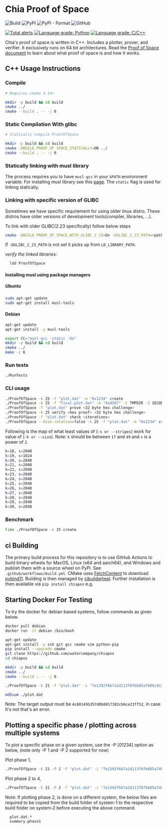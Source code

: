 # Chia Proof of Space
![Build](https://github.com/Chia-Network/chiapos/workflows/Build/badge.svg)
![PyPI](https://img.shields.io/pypi/v/chiapos?logo=pypi)
![PyPI - Format](https://img.shields.io/pypi/format/chiapos?logo=pypi)
![GitHub](https://img.shields.io/github/license/Chia-Network/chiapos?logo=Github)

[![Total alerts](https://img.shields.io/lgtm/alerts/g/Chia-Network/chiapos.svg?logo=lgtm&logoWidth=18)](https://lgtm.com/projects/g/Chia-Network/chiapos/alerts/)
[![Language grade: Python](https://img.shields.io/lgtm/grade/python/g/Chia-Network/chiapos.svg?logo=lgtm&logoWidth=18)](https://lgtm.com/projects/g/Chia-Network/chiapos/context:python)
[![Language grade: C/C++](https://img.shields.io/lgtm/grade/cpp/g/Chia-Network/chiapos.svg?logo=lgtm&logoWidth=18)](https://lgtm.com/projects/g/Chia-Network/chiapos/context:cpp)

Chia's proof of space is written in C++. Includes a plotter, prover, and
verifier. It exclusively runs on 64 bit architectures. Read the
[Proof of Space document](https://www.chia.net/assets/Chia_Proof_of_Space_Construction_v1.1.pdf) to
learn about what proof of space is and how it works.

## C++ Usage Instructions

### Compile

```bash
# Requires cmake 3.14+

mkdir -p build && cd build
cmake ../
cmake --build . -- -j 6
```

### Static Compilation With glibc

```bash
# Statically compile ProofOfSpace

mkdir -p build && cd build
cmake -DBUILD_PROOF_OF_SPACE_STATICALLY=ON ../
cmake --build . -- -j 6
```

### Statically linking with musl library

The process requires you to have `musl-gcc` in your `$PATH` environment variable.
For installing musl library see this [page](https://www.musl-libc.org/how.html).
The `static` flag is used for linking statically.

### Linking with specific version of GLIBC

Sometimes we have specific requirement for using older linux distro. These
distros have older versions of development tools(compiler, libraries, ...).

To link with older GLIBC(2.23 specifically) follow below steps
```bash
cmake -DBUILD_PROOF_OF_SPACE_WITH_GLIBC_2_23=On -DGLIBC_2_23_PATH=<path/to/oldglibc/install/lib> ../chiapos/
```
If `-DGLIBC_2_23_PATH` is not set it picks up from `LD_LIBRARY_PATH`.

*verify the linked libraries:*
```bash
  ldd ProofOfSpace
```
#### Installing musl using package managers
##### Ubuntu
```bash
sudo apt-get update
sudo apt-get install musl-tools

```
#### Debian
```bash
apt-get update
apt-get install -y musl-tools
```

```bash
export CC="musl-gcc -static -Os"
mkdir -p build && cd build
cmake ../
make -j 6

```

### Run tests

```bash
./RunTests
```

### CLI usage

```bash
./ProofOfSpace -k 25 -f "plot.dat" -m "0x1234" create
./ProofOfSpace -k 25 -f "final-plot.dat" -m "0x4567" -t TMPDIR -2 SECOND_TMPDIR create
./ProofOfSpace -f "plot.dat" prove <32 byte hex challenge>
./ProofOfSpace -k 25 verify <hex proof> <32 byte hex challenge>
./ProofOfSpace -f "plot.dat" check <iterations>
./ProofOfSpace --disk-rotation=false -k 25 -f "plot.dat" -m "0x1234" create
```
Following is the map of what least values of (`-s or --stripes`) work for value of (`-k or --size`).
Note: `k` should be between `17` and `49` and `s` is a power of `2`.
```bash
k=18, s=2048
k=19, s=1024
k=20, s=2048
k=21, s=2048
k=22, s=2048
k=23, s=2048
k=24, s=2048
k=25, s=2048
k=26, s=2048
k=27, s=2048
k=28, s=2048
k=29, s=2048
k=30, s=2048
```

### Benchmark

```bash
time ./ProofOfSpace -k 25 create
```

## ci Building
The primary build process for this repository is to use GitHub Actions to
build binary wheels for MacOS, Linux (x64 and aarch64), and Windows and publish
them with a source wheel on PyPi. See `.github/workflows/build.yml`. CMake uses
[FetchContent](https://cmake.org/cmake/help/latest/module/FetchContent.html)
to download [pybind11](https://github.com/pybind/pybind11). Building is then
managed by [cibuildwheel](https://github.com/joerick/cibuildwheel). Further
installation is then available via `pip install chiapos` e.g.


## Starting Docker For Testing
To try the docker for debian based systems, follow commands as given below.

```bash
docker pull debian
docker run -it debian /bin/bash

apt-get update
apt-get install -y ssh git gcc cmake vim python-pip
pip install --upgrade cmake
git clone https://github.com/watercompany/chiapos
cd chiapos

mkdir -p build && cd build
cmake ../
cmake --build . -- -j 6

./ProofOfSpace -k 21 -f "plot.dat" -i "7e1392f6b7a2d113f8fb685a7409c81211748c335e87decf348a4345e07dcb2b" create

md5sum ./plot.dat
```
Note: The target output must be `4c881491d57d0b8817302cb6ce23ff52`, in case it's not that's an error.


## Plotting a specific phase / plotting across multiple systems
To plot a specific phase on a given system, use the -P [01234] option as below, (note only -P 1 and -P 2 supported for now)

Plot phase 1,
```bash
./ProofOfSpace -k 21 -P 1 -f "plot.dat" -i "7e1392f6b7a2d113f8fb685a7409c81211748c335e87decf348a4345e07dcb2b" create
```

Plot phase 2 to 4,
```bash
./ProofOfSpace -k 21 -P 2 -f "plot.dat" -i "7e1392f6b7a2d113f8fb685a7409c81211748c335e87decf348a4345e07dcb2b" create
```

Note: If plotting phase 2, is done on a different system, the below files are required to be copied
      from the build folder of system-1 to the respective build folder on system-2 before executing
      the above command.
      
      plot.dat.*
      summary.phase1
